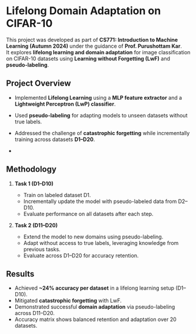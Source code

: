 # Lifelong Domain Adaptation on CIFAR-10

This project was developed as part of **CS771: Introduction to Machine Learning (Autumn 2024)** under the guidance of **Prof. Purushottam Kar**.  
It explores **lifelong learning and domain adaptation** for image classification on CIFAR-10 datasets using **Learning without Forgetting (LwF)** and **pseudo-labeling**.



## Project Overview
- Implemented **Lifelong Learning** using a **MLP feature extractor** and a **Lightweight Perceptron (LwP) classifier**.  
- Used **pseudo-labeling** for adapting models to unseen datasets without true labels.  
- Addressed the challenge of **catastrophic forgetting** while incrementally training across datasets **D1–D20**.


-

## Methodology
1. **Task 1 (D1–D10)**  
   - Train on labeled dataset D1.  
   - Incrementally update the model with pseudo-labeled data from D2–D10.  
   - Evaluate performance on all datasets after each step.  

2. **Task 2 (D11–D20)**  
   - Extend the model to new domains using pseudo-labeling.  
   - Adapt without access to true labels, leveraging knowledge from previous tasks.  
   - Evaluate across D1–D20 for accuracy retention.  



## Results
- Achieved **~24% accuracy per dataset** in a lifelong learning setup (D1–D10).  
- Mitigated **catastrophic forgetting** with LwF.  
- Demonstrated successful **domain adaptation** via pseudo-labeling across D11–D20.  
- Accuracy matrix shows balanced retention and adaptation over 20 datasets.  






